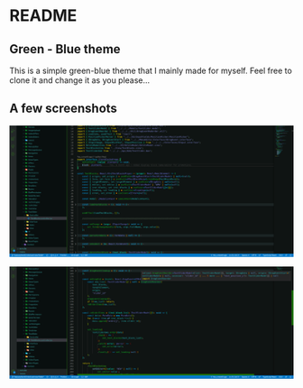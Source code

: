 # README

## Green - Blue theme

This is a simple green-blue theme that I mainly made for myself.
Feel free to clone it and change it as you please...

## A few screenshots

![Code snapshot 1](/Images/gb1.png)

![Code snapshot 2](/Images/gb2.png)